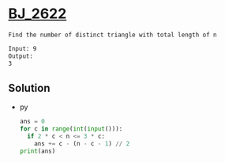 # [BJ_2622](https://acmicpc.net/problem/2622)

```en
Find the number of distinct triangle with total length of n
```

```txt
Input: 9
Output:
3
```

## Solution

* py

  ```py
  ans = 0
  for c in range(int(input())):
    if 2 * c < n <= 3 * c:
      ans += c - (n - c - 1) // 2
  print(ans)
  ```
